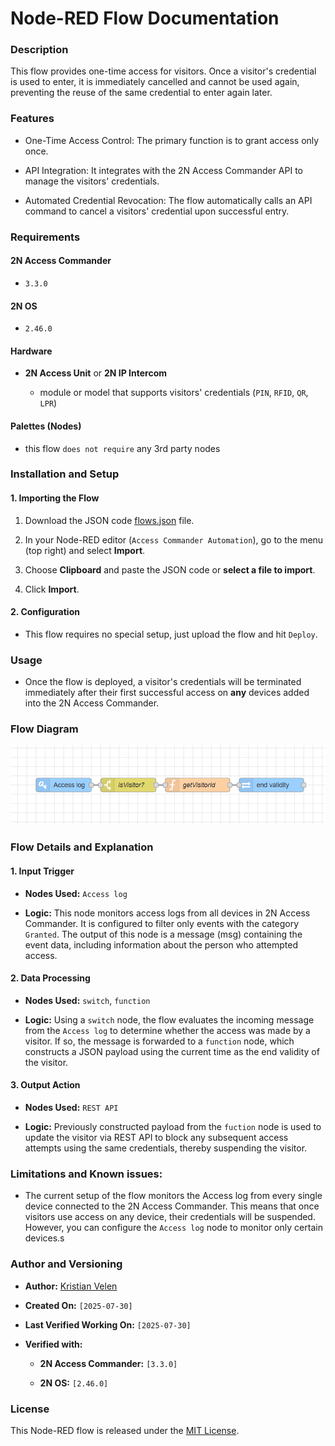 # Node-RED Flow Documentation

### Description

This flow provides one-time access for visitors. Once a visitor's credential is used to enter, it is immediately cancelled and cannot be used again, preventing the reuse of the same credential to enter again later.

### Features

* One-Time Access Control: The primary function is to grant access only once.

* API Integration: It integrates with the 2N Access Commander API to manage the visitors' credentials.

* Automated Credential Revocation: The flow automatically calls an API command to cancel a visitors' credential upon successful entry.

### Requirements

#### 2N Access Commander

* `3.3.0`

#### 2N OS

* `2.46.0`

#### Hardware

* **2N Access Unit** or **2N IP Intercom**

  * module or model that supports visitors' credentials (`PIN`, `RFID`, `QR`, `LPR`)  

#### Palettes (Nodes)

* this flow `does not require` any 3rd party nodes

### Installation and Setup

#### 1. Importing the Flow

1. Download the JSON code [flows.json](flows.json) file.

2. In your Node-RED editor (`Access Commander Automation`), go to the menu (top right) and select **Import**.

3. Choose **Clipboard** and paste the JSON code or **select a file to import**.

4. Click **Import**.

#### 2. Configuration

* This flow requires no special setup, just upload the flow and hit `Deploy`. 

### Usage

* Once the flow is deployed, a visitor's credentials will be terminated immediately after their first successful access on **any** devices added into the 2N Access Commander.

### Flow Diagram

![Flow Diagram](diagram.png "Flow Diagram")

### Flow Details and Explanation

#### 1. Input Trigger

* **Nodes Used:** `Access log`

* **Logic:** This node monitors access logs from all devices in 2N Access Commander. It is configured to filter only events with the category `Granted`. The output of this node is a message (msg) containing the event data, including information about the person who attempted access.

#### 2. Data Processing

* **Nodes Used:** `switch`, `function`

* **Logic:** Using a `switch` node, the flow evaluates the incoming message from the `Access log` to determine whether the access was made by a visitor. If so, the message is forwarded to a `function` node, which constructs a JSON payload using the current time as the end validity of the visitor. 

#### 3. Output Action

* **Nodes Used:** `REST API`

* **Logic:** Previously constructed payload from the `fuction` node is used to update the visitor via REST API to block any subsequent access attempts using the same credentials, thereby suspending the visitor.

### Limitations and Known issues:

  * The current setup of the flow monitors the Access log from every single device connected to the 2N Access Commander. This means that once visitors use access on any device, their credentials will be suspended. However, you can configure the `Access log` node to monitor only certain devices.s

### Author and Versioning

* **Author:** [Kristian Velen](https://github.com/kv-0000)

* **Created On:** `[2025-07-30]`

* **Last Verified Working On:** `[2025-07-30]`

* **Verified with:**

  * **2N Access Commander:** `[3.3.0]`

  * **2N OS:** `[2.46.0]`


### License

This Node-RED flow is released under the [MIT License](https://opensource.org/licenses/MIT).